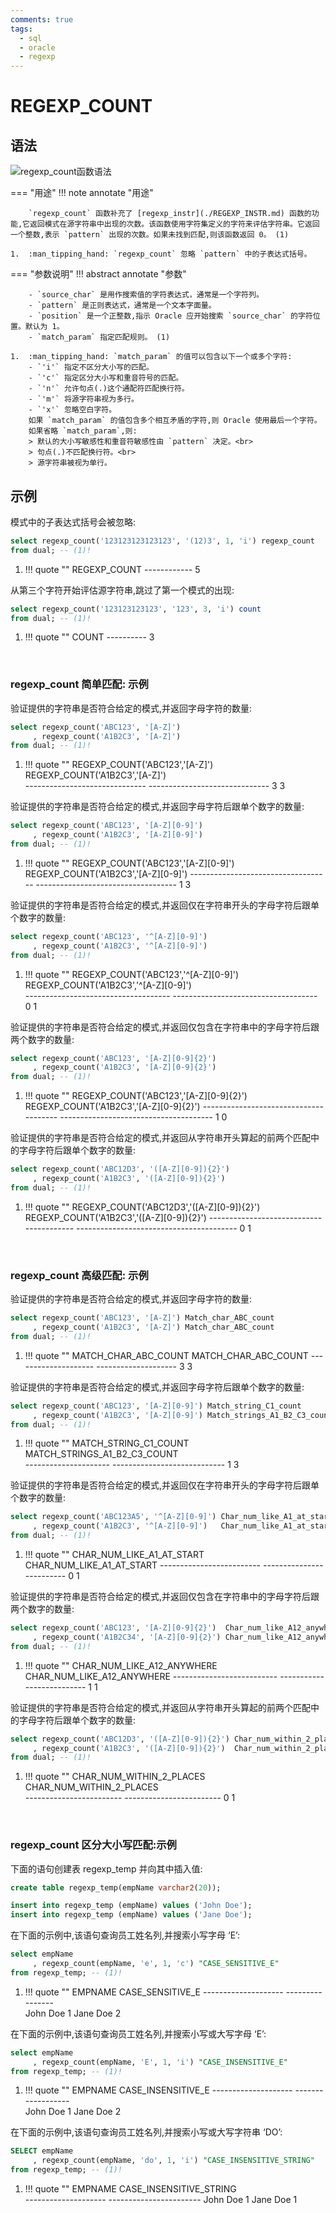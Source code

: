 ```yaml
---
comments: true
tags:
  - sql
  - oracle
  - regexp
---
```


# REGEXP_COUNT

## 语法

![regexp_count函数语法](https://docs.oracle.com/en/database/oracle/oracle-database/19/sqlrf/img/regexp_count.gif)

=== "用途"
    !!! note annotate "用途"

        `regexp_count` 函数补充了 [regexp_instr](./REGEXP_INSTR.md) 函数的功能,它返回模式在源字符串中出现的次数。该函数使用字符集定义的字符来评估字符串。它返回一个整数,表示 `pattern` 出现的次数。如果未找到匹配,则该函数返回 0。 (1)

    1.  :man_tipping_hand: `regexp_count` 忽略 `pattern` 中的子表达式括号。


=== "参数说明"
    !!! abstract annotate "参数"

        - `source_char` 是用作搜索值的字符表达式，通常是一个字符列。 
        - `pattern` 是正则表达式，通常是一个文本字面量。
        - `position` 是一个正整数,指示 Oracle 应开始搜索 `source_char` 的字符位置。默认为 1。 
        - `match_param` 指定匹配规则。 (1)  

    1.  :man_tipping_hand: `match_param` 的值可以包含以下一个或多个字符:
        - `'i'` 指定不区分大小写的匹配。
        - `'c'` 指定区分大小写和重音符号的匹配。
        - `'n'` 允许句点(.)这个通配符匹配换行符。
        - `'m'` 将源字符串视为多行。
        - `'x'` 忽略空白字符。
        如果 `match_param` 的值包含多个相互矛盾的字符,则 Oracle 使用最后一个字符。
        如果省略 `match_param`,则:
        > 默认的大小写敏感性和重音符敏感性由 `pattern` 决定。<br>
        > 句点(.)不匹配换行符。<br>
        > 源字符串被视为单行。


## 示例

模式中的子表达式括号会被忽略:

```sql 
select regexp_count('123123123123123', '(12)3', 1, 'i') regexp_count
from dual; -- (1)! 
```

1.  !!! quote ""
        REGEXP_COUNT
        ------------
                5

从第三个字符开始评估源字符串,跳过了第一个模式的出现:

```sql
select regexp_count('123123123123', '123', 3, 'i') count 
from dual; -- (1)!
```

1.  !!! quote ""
            COUNT
        ----------
                3

<br>

### regexp_count 简单匹配: 示例
验证提供的字符串是否符合给定的模式,并返回字母字符的数量:

```sql
select regexp_count('ABC123', '[A-Z]')
     , regexp_count('A1B2C3', '[A-Z]')
from dual; -- (1)!
```

1.  !!! quote ""
        REGEXP_COUNT('ABC123','[A-Z]') REGEXP_COUNT('A1B2C3','[A-Z]')  
        ------------------------------ ------------------------------
                        3				    3
        

验证提供的字符串是否符合给定的模式,并返回字母字符后跟单个数字的数量:

```sql
select regexp_count('ABC123', '[A-Z][0-9]')
     , regexp_count('A1B2C3', '[A-Z][0-9]')
from dual; -- (1)!
```

1.  !!! quote ""
        REGEXP_COUNT('ABC123','[A-Z][0-9]') REGEXP_COUNT('A1B2C3','[A-Z][0-9]')
        ----------------------------------- -----------------------------------
                        1				      3  


验证提供的字符串是否符合给定的模式,并返回仅在字符串开头的字母字符后跟单个数字的数量:

```sql
select regexp_count('ABC123', '^[A-Z][0-9]')
     , regexp_count('A1B2C3', '^[A-Z][0-9]') 
from dual; -- (1)!
```

1.  !!! quote ""
        REGEXP_COUNT('ABC123','^[A-Z][0-9]') REGEXP_COUNT('A1B2C3','^[A-Z][0-9]')  
        ------------------------------------ ------------------------------------
                        0					  1

验证提供的字符串是否符合给定的模式,并返回仅包含在字符串中的字母字符后跟两个数字的数量:

```sql
select regexp_count('ABC123', '[A-Z][0-9]{2}')
     , regexp_count('A1B2C3', '[A-Z][0-9]{2}') 
from dual; -- (1)!
```

1.  !!! quote ""
        REGEXP_COUNT('ABC123','[A-Z][0-9]{2}') REGEXP_COUNT('A1B2C3','[A-Z][0-9]{2}')
        -------------------------------------- --------------------------------------
                            1					    0

验证提供的字符串是否符合给定的模式,并返回从字符串开头算起的前两个匹配中的字母字符后跟单个数字的数量:

```sql
select regexp_count('ABC12D3', '([A-Z][0-9]){2}')
     , regexp_count('A1B2C3', '([A-Z][0-9]){2}') 
from dual; -- (1)!
```

1.  !!! quote ""
        REGEXP_COUNT('ABC12D3','([A-Z][0-9]){2}') REGEXP_COUNT('A1B2C3','([A-Z][0-9]){2}')
        ---------------------------------------- ----------------------------------------
                                            0                                        1

<br>

### regexp_count 高级匹配: 示例

验证提供的字符串是否符合给定的模式,并返回字母字符的数量:

```sql
select regexp_count('ABC123', '[A-Z]') Match_char_ABC_count
     , regexp_count('A1B2C3', '[A-Z]') Match_char_ABC_count 
from dual; -- (1)!
```

1.  !!! quote ""
        MATCH_CHAR_ABC_COUNT MATCH_CHAR_ABC_COUNT
        -------------------- --------------------
                3			  3

验证提供的字符串是否符合给定的模式,并返回字母字符后跟单个数字的数量: 

```sql
select regexp_count('ABC123', '[A-Z][0-9]') Match_string_C1_count
     , regexp_count('A1B2C3', '[A-Z][0-9]') Match_strings_A1_B2_C3_count 
from dual; -- (1)!
```

1.  !!! quote ""
        MATCH_STRING_C1_COUNT MATCH_STRINGS_A1_B2_C3_COUNT  
        --------------------- ----------------------------
                    1				 3

验证提供的字符串是否符合给定的模式,并返回仅在字符串开头的字母字符后跟单个数字的数量:

```sql
select regexp_count('ABC123A5', '^[A-Z][0-9]') Char_num_like_A1_at_start
     , regexp_count('A1B2C3', '^[A-Z][0-9]')   Char_num_like_A1_at_start
from dual; -- (1)!
```

1.  !!! quote ""
        CHAR_NUM_LIKE_A1_AT_START CHAR_NUM_LIKE_A1_AT_START
        ------------------------- -------------------------
                    0			  1

验证提供的字符串是否符合给定的模式,并返回仅包含在字符串中的字母字符后跟两个数字的数量:

```sql  
select regexp_count('ABC123', '[A-Z][0-9]{2}')  Char_num_like_A12_anywhere
     , regexp_count('A1B2C34', '[A-Z][0-9]{2}') Char_num_like_A12_anywhere
from dual; -- (1)!
```

1.  !!! quote ""
        CHAR_NUM_LIKE_A12_ANYWHERE CHAR_NUM_LIKE_A12_ANYWHERE
        -------------------------- --------------------------
                    1			    1

验证提供的字符串是否符合给定的模式,并返回从字符串开头算起的前两个匹配中的字母字符后跟单个数字的数量:

```sql
select regexp_count('ABC12D3', '([A-Z][0-9]){2}') Char_num_within_2_places
     , regexp_count('A1B2C3', '([A-Z][0-9]){2}')  Char_num_within_2_places
from dual; -- (1)!
```

1.  !!! quote ""
        CHAR_NUM_WITHIN_2_PLACES CHAR_NUM_WITHIN_2_PLACES    
        ------------------------ ------------------------
                    0			  1

<br>

### regexp_count 区分大小写匹配:示例

下面的语句创建表 regexp_temp 并向其中插入值:

```sql
create table regexp_temp(empName varchar2(20));

insert into regexp_temp (empName) values ('John Doe');
insert into regexp_temp (empName) values ('Jane Doe'); 
```

在下面的示例中,该语句查询员工姓名列,并搜索小写字母 ‘E’:

```sql
select empName
     , regexp_count(empName, 'e', 1, 'c') "CASE_SENSITIVE_E"
from regexp_temp; -- (1)!
```

1.  !!! quote ""
        EMPNAME	     CASE_SENSITIVE_E
        -------------------- ----------------  
        John Doe		    1
        Jane Doe		    2

在下面的示例中,该语句查询员工姓名列,并搜索小写或大写字母 ‘E’:

```sql
select empName
     , regexp_count(empName, 'E', 1, 'i') "CASE_INSENSITIVE_E" 
from regexp_temp; -- (1)!
```

1.  !!! quote ""
        EMPNAME	     CASE_INSENSITIVE_E
        -------------------- ------------------   
        John Doe		      1
        Jane Doe		      2

在下面的示例中,该语句查询员工姓名列,并搜索小写或大写字符串 ‘DO’:

```sql 
SELECT empName
     , regexp_count(empName, 'do', 1, 'i') "CASE_INSENSITIVE_STRING" 
from regexp_temp; -- (1)!
```

1.  !!! quote ""
        EMPNAME	     CASE_INSENSITIVE_STRING  
        -------------------- -----------------------
        John Doe		   1
        Jane Doe		   1

